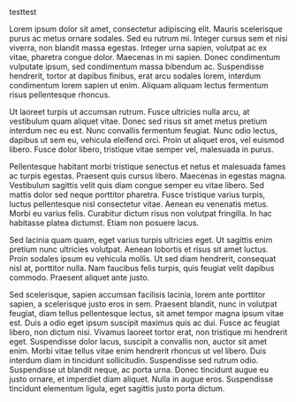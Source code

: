 testtest

Lorem ipsum dolor sit amet, consectetur adipiscing elit. Mauris scelerisque purus ac metus ornare sodales. Sed eu rutrum mi. Integer cursus sem et nisi viverra, non blandit massa egestas. Integer urna sapien, volutpat ac ex vitae, pharetra congue dolor. Maecenas in mi sapien. Donec condimentum vulputate ipsum, sed condimentum massa bibendum ac. Suspendisse hendrerit, tortor at dapibus finibus, erat arcu sodales lorem, interdum condimentum lorem sapien ut enim. Aliquam aliquam lectus fermentum risus pellentesque rhoncus.

Ut laoreet turpis ut accumsan rutrum. Fusce ultricies nulla arcu, at vestibulum quam aliquet vitae. Donec sed risus sit amet metus pretium interdum nec eu est. Nunc convallis fermentum feugiat. Nunc odio lectus, dapibus ut sem eu, vehicula eleifend orci. Proin ut aliquet eros, vel euismod libero. Fusce dolor libero, tristique vitae semper vel, malesuada in purus.

Pellentesque habitant morbi tristique senectus et netus et malesuada fames ac turpis egestas. Praesent quis cursus libero. Maecenas in egestas magna. Vestibulum sagittis velit quis diam congue semper eu vitae libero. Sed mattis dolor sed neque porttitor pharetra. Fusce tristique varius turpis, luctus pellentesque nisl consectetur vitae. Aenean eu venenatis metus. Morbi eu varius felis. Curabitur dictum risus non volutpat fringilla. In hac habitasse platea dictumst. Etiam non posuere lacus.

Sed lacinia quam quam, eget varius turpis ultricies eget. Ut sagittis enim pretium nunc ultricies volutpat. Aenean lobortis et risus sit amet luctus. Proin sodales ipsum eu vehicula mollis. Ut sed diam hendrerit, consequat nisl at, porttitor nulla. Nam faucibus felis turpis, quis feugiat velit dapibus commodo. Praesent aliquet ante justo.

Sed scelerisque, sapien accumsan facilisis lacinia, lorem ante porttitor sapien, a scelerisque justo eros in sem. Praesent blandit, nunc in volutpat feugiat, diam tellus pellentesque lectus, sit amet tempor magna ipsum vitae est. Duis a odio eget ipsum suscipit maximus quis ac dui. Fusce ac feugiat libero, non dictum nisi. Vivamus laoreet tortor erat, non tristique mi hendrerit eget. Suspendisse dolor lacus, suscipit a convallis non, auctor sit amet enim. Morbi vitae tellus vitae enim hendrerit rhoncus ut vel libero. Duis interdum diam in tincidunt sollicitudin. Suspendisse sed rutrum odio. Suspendisse ut blandit neque, ac porta urna. Donec tincidunt augue eu justo ornare, et imperdiet diam aliquet. Nulla in augue eros. Suspendisse tincidunt elementum ligula, eget sagittis justo porta dictum.

